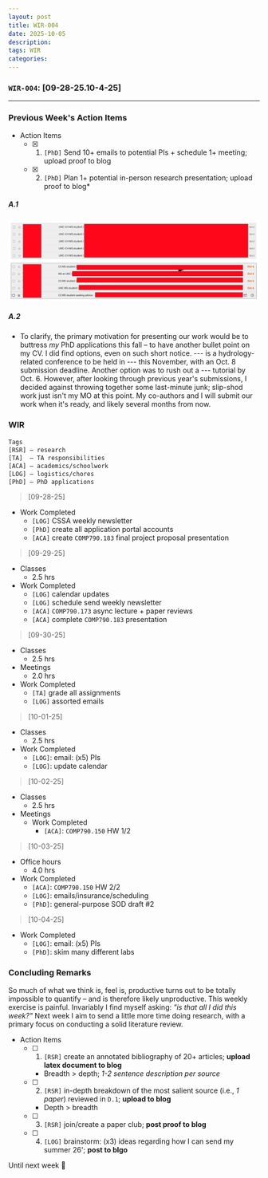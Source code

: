 ```yaml
---
layout: post
title: WIR-004
date: 2025-10-05
description:
tags: WIR
categories:
---
```


### `WIR-004`: [09-28-25.10-4-25]
---

### Previous Week's Action Items

- Action Items
    -  [x] 1. `[PhD]` Send 10+ emails to potential PIs + schedule 1+ meeting; upload proof to blog
    -  [x] 2. `[PhD]` Plan 1+ potential in-person research presentation; upload proof to blog*

##### A.1

![/assets/img/10-5-25-emails.png](/assets/img/10-5-25-emails.png)

##### A.2

- To clarify, the primary motivation for presenting our work would be to buttress *my* PhD applications this fall – to have another bullet point on my CV. I did find options, even on such short notice. --- is a hydrology-related conference to be held in --- this November, with an Oct. 8 submission deadline. Another option was to rush out a --- tutorial by Oct. 6. However, after looking through previous year's submissions, I decided against throwing together some last-minute junk; slip-shod work just isn't my MO at this point. My co-authors and I will submit our work when it's ready, and likely several months from now.

### WIR
```
Tags
[RSR] – research
[TA]  – TA responsibilities
[ACA] – academics/schoolwork
[LOG] – logistics/chores
[PhD] – PhD applications
```
 
>[09-28-25]

- Work Completed
    - `[LOG]` CSSA weekly newsletter
    - `[PhD]` create all application portal accounts
    - `[ACA]` create `COMP790.183` final project proposal presentation

>[09-29-25]

- Classes
	- 2.5 hrs
- Work Completed
    - `[LOG]` calendar updates
    - `[LOG]` schedule send weekly newsletter
    - `[ACA]` `COMP790.173` async lecture + paper reviews
    - `[ACA]` complete `COMP790.183` presentation

>[09-30-25]

- Classes
	- 2.5 hrs
- Meetings
	- 2.0 hrs
- Work Completed
    - `[TA]` grade all assignments
    - `[LOG]` assorted emails

>[10-01-25]

- Classes
	- 2.5 hrs
- Work Completed
    - `[LOG]`: email: (x5) PIs
    - `[LOG]`: update calendar

>[10-02-25]

- Classes
	- 2.5 hrs
- Meetings
	- Work Completed
		- `[ACA]`: `COMP790.150` HW 1/2

>[10-03-25]

- Office hours
	- 4.0 hrs
- Work Completed
	- `[ACA]`: `COMP790.150` HW 2/2
	- `[LOG]`: emails/insurance/scheduling
	- `[PhD]`: general-purpose SOD draft #2

>[10-04-25]

- Work Completed
	- `[LOG]`: email: (x5) PIs
	- `[PhD]`: skim many different labs

### Concluding Remarks

So much of what we think is, feel is, productive turns out to be totally impossible to quantify – and is therefore likely unproductive. This weekly exercise is painful. Invariably I find myself asking: *"is that all I did this week?"* Next week I aim to send a little more time doing research, with a primary focus on conducting a solid literature review.

- Action Items
	- [ ] 1. `[RSR]` create an annotated bibliography of 20+ articles; **upload latex document to blog**
		- Breadth > depth; *1-2 sentence description per source*
	- [ ] 2. `[RSR]` in-depth breakdown of the most salient source (i.e., *1 paper*) reviewed in `D.1`; **upload to blog**
		- Depth > breadth
	- [ ] 3. `[RSR]` join/create a paper club; **post proof to blog**
	- [ ] 4. `[LOG]` brainstorm: (x3) ideas regarding how I can send my summer 26'; **post to blgo**
 
Until next week 👋